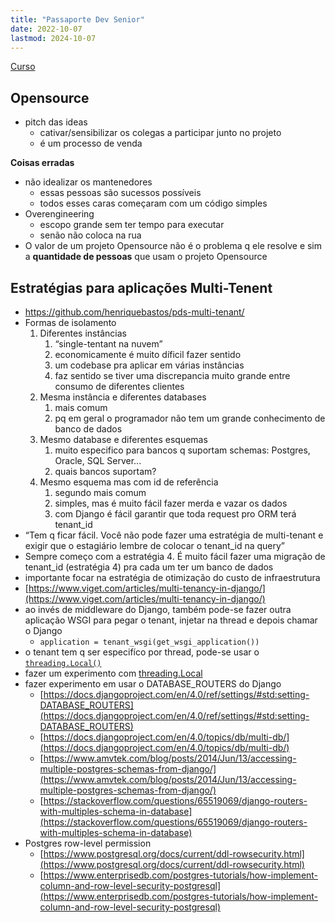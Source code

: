 ```yaml
---
title: "Passaporte Dev Senior"
date: 2022-10-07
lastmod: 2024-10-07
---
```



[Curso](https://henriquebastos.net/produtos/passaporte-dev-senior/)

## Opensource
- pitch das ideas
    - cativar/sensibilizar os colegas a participar junto no projeto
    - é um processo de venda

**Coisas erradas**
- não idealizar os mantenedores
    - essas pessoas são sucessos possíveis
    - todos esses caras começaram com um código simples
- Overengineering
    - escopo grande sem ter tempo para executar
    - senão não coloca na rua
- O valor de um projeto Opensource não é o problema q ele resolve e sim a **quantidade de pessoas** que usam o projeto Opensource




## Estratégias para aplicações Multi-Tenent
- https://github.com/henriquebastos/pds-multi-tenant/
- Formas de isolamento
    1. Diferentes instâncias
        1. “single-tentant na nuvem”
        2. economicamente é muito díficil fazer sentido
        3. um codebase pra aplicar em várias instâncias
        4. faz sentido se tiver uma discrepancia muito grande entre consumo de diferentes clientes
    2. Mesma instância e diferentes databases
        1. mais comum
        2. pq em geral o programador não tem um grande conhecimento de banco de dados
    3. Mesmo database e diferentes esquemas
        1. muito especifico para bancos q suportam schemas: Postgres, Oracle, SQL Server...
        2. quais bancos suportam?
    4. Mesmo esquema mas com id de referência
        1. segundo mais comum
        2. simples, mas é muito fácil fazer merda e vazar os dados
        3. com Django é fácil garantir que toda request pro ORM terá tenant_id
- “Tem q ficar fácil. Você não pode fazer uma estratégia de multi-tenant e exigir que o estagiário lembre de colocar o tenant_id na query”
- Sempre começo com a estratégia 4. É muito fácil fazer uma migração de tenant_id (estratégia 4) pra cada um ter um banco de dados
- importante focar na estratégia de otimização do custo de infraestrutura
- [https://www.viget.com/articles/multi-tenancy-in-django/](https://www.viget.com/articles/multi-tenancy-in-django/)
- ao invés de middleware do Django, também pode-se fazer outra aplicação WSGI para pegar o tenant, injetar na thread e depois chamar o Django
    - `application = tenant_wsgi(get_wsgi_application())`
- o tenant tem q ser especifíco por thread, pode-se usar o [`threading.Local()`](https://docs.python.org/3/library/threading.html#thread-local-data)
- fazer um experimento com [threading.Local](https://docs.python.org/3/library/threading.html#thread-local-data)
- fazer experimento em usar o DATABASE_ROUTERS do Django
    - [https://docs.djangoproject.com/en/4.0/ref/settings/#std:setting-DATABASE_ROUTERS](https://docs.djangoproject.com/en/4.0/ref/settings/#std:setting-DATABASE_ROUTERS)
    - [https://docs.djangoproject.com/en/4.0/topics/db/multi-db/](https://docs.djangoproject.com/en/4.0/topics/db/multi-db/)
    - [https://www.amvtek.com/blog/posts/2014/Jun/13/accessing-multiple-postgres-schemas-from-django/](https://www.amvtek.com/blog/posts/2014/Jun/13/accessing-multiple-postgres-schemas-from-django/)
    - [https://stackoverflow.com/questions/65519069/django-routers-with-multiples-schema-in-database](https://stackoverflow.com/questions/65519069/django-routers-with-multiples-schema-in-database)
- Postgres row-level permission
    - [https://www.postgresql.org/docs/current/ddl-rowsecurity.html](https://www.postgresql.org/docs/current/ddl-rowsecurity.html)
    - [https://www.enterprisedb.com/postgres-tutorials/how-implement-column-and-row-level-security-postgresql](https://www.enterprisedb.com/postgres-tutorials/how-implement-column-and-row-level-security-postgresql)
